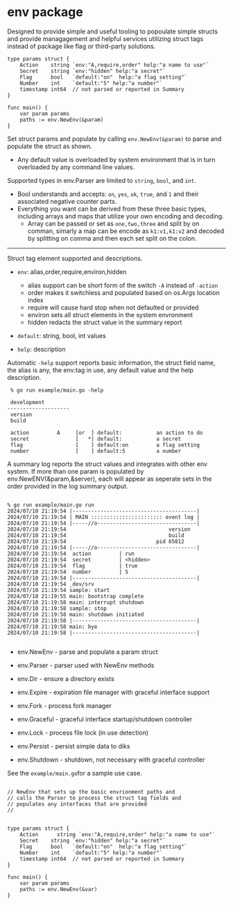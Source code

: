 # env package

Designed to provide simple and useful tooling to popoulate simple structs and provide managagement and helpful services utilizing struct tags instead of package like flag or third-party solutions.


```golang
type params struct {
	Action    string `env:"A,require,order" help:"a name to use"`
	Secret    string `env:"hidden" help:"a secret"`
	Flag      bool   `default:"on"  help:"a flag setting"`
	Number    int    `default:"5" help:"a number"`
	timestamp int64  // not parsed or reported in Summary
}

func main() {
	var param params
	paths := env.NewEnv(&param)
}

```

Set struct params and populate by calling ```env.NewEnv(&param)``` to parse and populate the struct as shown.
* Any default value is overloaded by system environment that is in turn overloaded by any command line values. 

Supported types in env.Parser are limited to ```string```, ```bool```, and ```int```. 
* Bool understands and accepts: ```on```, ```yes```, ```ok```, ```true```, and ```1``` and their associated negative counter parts. 
* Everything you want can be derived from these three basic types, including arrays and maps that utilize your own encoding and decoding.
	* Array can be passed or set as ```one,two,three``` and split by on comman, simarly a map can be encode as ```k1:v1,k1:v2``` and decoded by splitting on comma and then each set split on the colon.

---

Struct tag element supported and descriptions.

* ```env```: alias,order,require,environ,hidden
	* alias support can be short form of the switch ```-A``` instead of ```-action```
	* order makes it switchless and populated based on os.Args location index
	* require will cause hard stop when not defaulted or provided
	* environ sets all struct elements in the system envronment
	* hidden redacts the struct value in the summary report 

* ```default```: string, bool, int values
* ```help```: description

Automatic ```-help``` support reports basic information, the struct field name, the alias is any, the env:tag in use, any default value and the help description.

```
 % go run example/main.go -help

 development
--------------------
 version 
 build   

 action         A     [or  ] default:           an action to do
 secret               [   *] default:           a secret
 flag                 [    ] default:on         a flag setting
 number               [    ] default:5          a number

```

A summary log reports the struct values and integrates with other env system. If more than one param is populated by env.NewENV(&param,&server), each will appear as seperate sets in the order provided in the log summary output.

```

% go run example/main.go run   
2024/07/10 21:19:54 |----------------------------------------|
2024/07/10 21:19:54 | MAIN ::::::::::::::::::::::: event log |
2024/07/10 21:19:54 |-----//o--------------------------------|
2024/07/10 21:19:54                                 version
2024/07/10 21:19:54                                 build
2024/07/10 21:19:54                             pid 65812
2024/07/10 21:19:54 |-----//o--------------------------------|
2024/07/10 21:19:54  action         | run
2024/07/10 21:19:54  secret         | <hidden>
2024/07/10 21:19:54  flag           | true
2024/07/10 21:19:54  number         | 5
2024/07/10 21:19:54 |----------------------------------------|
2024/07/10 21:19:54 _dev/srv
2024/07/10 21:19:54 sample: start
2024/07/10 21:19:55 main: bootstrap complete
2024/07/10 21:19:58 main: interrupt shutdown
2024/07/10 21:19:58 sample: stop
2024/07/10 21:19:58 main: shutdown initiated
2024/07/10 21:19:58 |----------------------------------------|
2024/07/10 21:19:58 main: bye
2024/07/10 21:19:58 |----------------------------------------|


```

* env.NewEnv - parse and populate a param struct
* env.Parser - parser used with NewEnv methods

* env.Dir - ensure a directory exists
* env.Expire - expiration file manager with graceful interface support
* env.Fork - process fork manager
* env.Graceful - graceful interface startup/shutdown controller
* env.Lock - process file lock (in use detection)
* env.Persist - persist simple data to diks
* env.Shutdown - shutdown, not necessary with graceful controller

See the ```example/main.go```for a sample use case.

```golang

// NewEnv that sets up the basic envrionment paths and
// calls the Parser to process the struct tag fields and
// populates any interfaces that are provided
//


type params struct {
	Action      string `env:"A,require,order" help:"a name to use"`
	Secret    string `env:"hidden" help:"a secret"`
	Flag      bool   `default:"on"  help:"a flag setting"`
	Number    int    `default:"5" help:"a number"`
	timestamp int64  // not parsed or reported in Summary
}

func main() {
	var param params
	paths := env.NewEnv(&var)
}

```